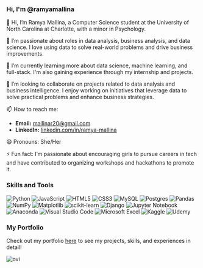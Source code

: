 ### **Hi, I'm @ramyamallina**

👋 Hi, I’m Ramya Mallina, a Computer Science student at the University of North Carolina at Charlotte, with a minor in Psychology. 

👀 I’m passionate about roles in data analysis, business analysis, and data science. I love using data to solve real-world problems and drive business improvements.

🌱 I’m currently learning more about data science, machine learning, and full-stack. I'm also gaining experience through my internship and projects.

💞️ I’m looking to collaborate on projects related to data analysis and business intelligence. I enjoy working on initiatives that leverage data to solve practical problems and enhance business strategies.

📫 How to reach me:
- **Email:** mallinar20@gmail.com
- **LinkedIn:** [linkedin.com/in/ramya-mallina](https://linkedin.com/in/ramya-mallina)

😄 Pronouns: She/Her

⚡ Fun fact: I’m passionate about encouraging girls to pursue careers in tech and have contributed to organizing workshops and hackathons to promote it.

### Skills and Tools

![Python](https://img.shields.io/badge/python-3670A0?style=for-the-badge&logo=python&logoColor=ffdd54) ![JavaScript](https://img.shields.io/badge/javascript-%23323330.svg?style=for-the-badge&logo=javascript&logoColor=%23F7DF1E) ![HTML5](https://img.shields.io/badge/html5-%23E34F26.svg?style=for-the-badge&logo=html5&logoColor=white) ![CSS3](https://img.shields.io/badge/css3-%231572B6.svg?style=for-the-badge&logo=css3&logoColor=white) ![MySQL](https://img.shields.io/badge/mysql-4479A1.svg?style=for-the-badge&logo=mysql&logoColor=white) ![Postgres](https://img.shields.io/badge/postgres-%23316192.svg?style=for-the-badge&logo=postgresql&logoColor=white) ![Pandas](https://img.shields.io/badge/pandas-%23150458.svg?style=for-the-badge&logo=pandas&logoColor=white) ![NumPy](https://img.shields.io/badge/numpy-%23013243.svg?style=for-the-badge&logo=numpy&logoColor=white) ![Matplotlib](https://img.shields.io/badge/Matplotlib-%23ffffff.svg?style=for-the-badge&logo=Matplotlib&logoColor=black) ![scikit-learn](https://img.shields.io/badge/scikit--learn-%23F7931E.svg?style=for-the-badge&logo=scikit-learn&logoColor=white) ![Django](https://img.shields.io/badge/django-%23092E20.svg?style=for-the-badge&logo=django&logoColor=white) ![Jupyter Notebook](https://img.shields.io/badge/jupyter-%23FA0F00.svg?style=for-the-badge&logo=jupyter&logoColor=white) ![Anaconda](https://img.shields.io/badge/Anaconda-%2344A833.svg?style=for-the-badge&logo=anaconda&logoColor=white) ![Visual Studio Code](https://img.shields.io/badge/Visual%20Studio%20Code-0078d7.svg?style=for-the-badge&logo=visual-studio-code&logoColor=white) ![Microsoft Excel](https://img.shields.io/badge/Microsoft_Excel-217346?style=for-the-badge&logo=microsoft-excel&logoColor=white) ![Kaggle](https://img.shields.io/badge/Kaggle-035a7d?style=for-the-badge&logo=kaggle&logoColor=white) ![Udemy](https://img.shields.io/badge/Udemy-A435F0?style=for-the-badge&logo=Udemy&logoColor=white)

### My Portfolio
Check out my portfolio [here](https://rmallina.wixsite.com/ramyamallina) to see my projects, skills, and experiences in detail!

<img src="https://github-readme-stats.vercel.app/api/top-langs?username=ramyamallina&show_icons=true&locale=en&layout=compact&theme=chartreuse-dark" alt="ovi" />
